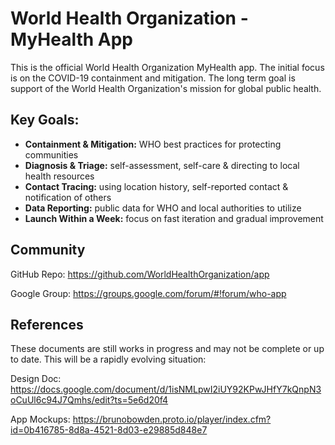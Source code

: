 # World Health Organization - MyHealth App


This is the official World Health Organization MyHealth app. The initial focus is on the COVID-19 containment and mitigation. The long term goal is support of the World Health Organization's mission for global public health.


## Key Goals:
* **Containment & Mitigation:** WHO best practices for protecting communities 
* **Diagnosis & Triage:** self-assessment, self-care & directing to local health resources
* **Contact Tracing:** using location history, self-reported contact & notification of others
* **Data Reporting:** public data for WHO and local authorities to utilize
* **Launch Within a Week:** focus on fast iteration and gradual improvement


## Community

GitHub Repo: https://github.com/WorldHealthOrganization/app

Google Group: https://groups.google.com/forum/#!forum/who-app


## References

These documents are still works in progress and may not be complete or up to date. This will be a rapidly evolving situation:

Design Doc:
https://docs.google.com/document/d/1isNMLpwI2iUY92KPwJHfY7kQnpN3oCuUl6c94J7Qmhs/edit?ts=5e6d20f4

App Mockups:
https://brunobowden.proto.io/player/index.cfm?id=0b416785-8d8a-4521-8d03-e29885d848e7
